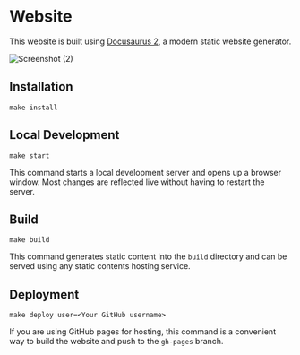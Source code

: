 # Website

This website is built using [Docusaurus 2](https://docusaurus.io/),
a modern static website generator.

![Screenshot (2)](https://user-images.githubusercontent.com/8009492/127031430-e1622a86-240c-456e-92c1-c101fed6d240.png)

## Installation

```console
make install
```

## Local Development

```console
make start
```

This command starts a local development server and opens up a browser window. Most changes are reflected live without having to restart the server.

## Build

```console
make build
```

This command generates static content into the `build` directory and can be served using any static contents hosting service.

## Deployment

```console
make deploy user=<Your GitHub username>
```

If you are using GitHub pages for hosting, this command is a convenient way to build the website and push to the `gh-pages` branch.
